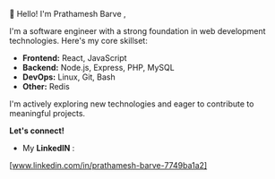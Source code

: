  👋 Hello! I'm Prathamesh Barve ,

I'm a software engineer with a strong foundation in web development technologies.  Here's my core skillset:

* **Frontend:** React, JavaScript
* **Backend:** Node.js, Express, PHP, MySQL
* **DevOps:** Linux, Git, Bash
* **Other:** Redis

I'm actively exploring new technologies and eager to contribute to meaningful projects.

**Let's connect!** 

* My **LinkedIN** :
  
[www.linkedin.com/in/prathamesh-barve-7749ba1a2]
